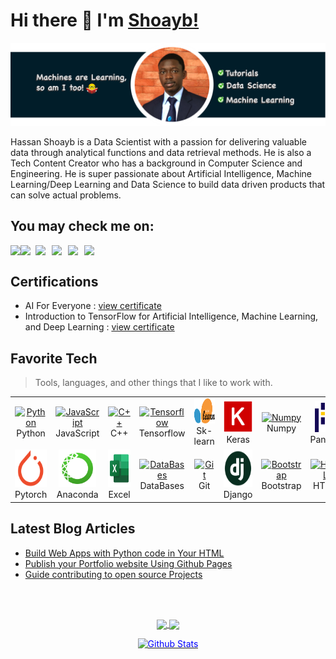 # Hi there 👋 I'm [Shoayb!](https://hassan-shoayb.github.io/)     
![](https://raw.githubusercontent.com/Hassan-Shoayb/Hassan-Shoayb/main/Hassan-Shoayb.png)


<p>Hassan Shoayb is a Data Scientist with a passion for delivering valuable data through analytical functions and data retrieval methods. He is also a Tech Content Creator who has a background in Computer Science and Engineering. He is super passionate about Artificial Intelligence, Machine Learning/Deep Learning and Data Science to build data driven products that can solve actual problems. </p>

<h2>You may check me on: </h2>

<a href="https://www.kaggle.com/engrshoayb">   
  <img align="left" src="https://img.shields.io/badge/Kaggle-20BEFF?style=for-the-badge&logo=Kaggle&logoColor=white"  />
</a>

<a href="https://www.linkedin.com/in/hassan-shoayb/">
  <img align="left" width="24px" src="https://cdn-icons-png.flaticon.com/512/174/174857.png"  />
</a>


<a href="https://twitter.com/Hassan_Shoayb">
  <img align="left" width="26px" src="https://logodownload.org/wp-content/uploads/2014/09/twitter-logo-6.png" />
</a>

<a href="mailto:engrshoayb@gmail.com">
  <img align="left" width="26px" src="https://cdn-icons-png.flaticon.com/512/281/281769.png" />
</a>

<a href="https://www.youtube.com/c/Softlinks?sub_confirmation=1">
  <img align="left" width="26px" src="https://i.pinimg.com/originals/46/02/cb/4602cbc18967da9c1eba7452905cd99b.png" />
</a>  
<a href="https://shoayb.hashnode.dev/">
  <img align="left" width="26px" src="https://cdn.hashnode.com/res/hashnode/image/upload/v1611902473383/CDyAuTy75.png?auto=compress" />
</a>

<!-- ![](https://komarev.com/ghpvc/?username=Hassan-Shoayb&color=blue)   -->

<br>
<h2>Certifications</h2>
<ul>
    <li>AI For Everyone : <a href='https://www.coursera.org/account/accomplishments/verify/THNHQELZXLR3'> view certificate </a> </li>
    <li>Introduction to TensorFlow for Artificial Intelligence, Machine Learning, and Deep Learning :  <a href='#'> view certificate </a></li>
</ul>


<h2 align="left" id="#">Favorite Tech</h2>

> Tools, languages, and other things that I like to work with.


<table align="center">
  <tr>
    <td align="center" width="96">
      <a href="#">
        <img src="https://upload.wikimedia.org/wikipedia/commons/thumb/c/c3/Python-logo-notext.svg/1200px-Python-logo-notext.svg.png" width="48" height="48" alt="Python" />
      </a>
      <br>Python
    </td>
    <td align="center" width="96">
      <a href="#">
        <img src="https://upload.wikimedia.org/wikipedia/commons/thumb/9/99/Unofficial_JavaScript_logo_2.svg/1024px-Unofficial_JavaScript_logo_2.svg.png" width="48" height="48" alt="JavaScript" />
      </a>
      <br>JavaScript
    </td>
     <td align="center" width="96"> 
      <a href="#" >
        <img src="https://img.icons8.com/color/48/000000/c-plus-plus-logo.png" width="55" height="55" alt="C++" />
      </a>
      <br>C++
    </td>
     <td align="center" width="96">
      <a href="#">
        <img src="https://upload.wikimedia.org/wikipedia/commons/thumb/2/2d/Tensorflow_logo.svg/1200px-Tensorflow_logo.svg.png" width="48" height="48" alt="Tensorflow" />
      </a>
      <br>Tensorflow
    </td>
     <td align="center" width="96">
      <a href="#">
        <img src="https://github.com/Hassan-Shoayb/Hassan-Shoayb.github.io/blob/main/images/scikit-learn.png" width="70px" height="40px" alt="Sk-learn" />
      </a>
      <br>Sk-learn
    </td>
     <td align="center" width="96">
      <a href="#">
        <img src="https://github.com/Hassan-Shoayb/Hassan-Shoayb.github.io/blob/main/images/keras.png" width="50px" height="50px" alt="Keras" />
      </a>
      <br>Keras
    </td>
    <td align="center" width="96">
      <a href="#">
        <img src="https://img.icons8.com/color/48/000000/numpy.png" width="48" height="48" alt="Numpy" />
      </a>
      <br>Numpy
    </td>
    <td align="center" width="96">
      <a href="#">
        <img src="https://github.com/Hassan-Shoayb/Hassan-Shoayb.github.io/blob/main/images/pandas.png" width="35px" height=50px" alt="Pandas" />
      </a>
      <br>Pandas
    </td>
    <td align="center" width="96">
      <a href="#">
        <img src="https://seaborn.pydata.org/_images/logo-mark-lightbg.svg" width="48" height="48" alt="Seaborn" />
      </a>
      <br>Seaborn
    </td>
  <tr>
    <td align="center" width="96"> 
      <a href="#" >
        <img src="https://github.com/Hassan-Shoayb/Hassan-Shoayb.github.io/blob/main/images/pytorch-icon.png" width="60" height="60" alt="Pytorch" />
      </a>
      <br>Pytorch
    </td>
     <td align="center" width="96"> 
      <a href="#" >
        <img src="https://github.com/Hassan-Shoayb/Hassan-Shoayb.github.io/blob/main/images/anacondapng.png" width="60" height="60" alt="Anaconda" />
      </a>
      <br>Anaconda
    </td>
     <td align="center" width="96"> 
      <a href="#" >
        <img src="https://github.com/Hassan-Shoayb/Hassan-Shoayb.github.io/blob/main/images/excel.png" width="60" height="60" alt="Excel" />
      </a>
      <br>Excel
    </td>
     <td align="center" width="96"> 
      <a href="#" >
        <img src="https://img.icons8.com/external-flaticons-flat-flat-icons/64/000000/external-database-100-most-used-icons-flaticons-flat-flat-icons-2.png" width="60" height="60" alt="DataBases" />
      </a>
      <br>DataBases
    </td>
    <td align="center" width="96">
      <a href="#" >
        <img src="https://upload.wikimedia.org/wikipedia/commons/thumb/3/3f/Git_icon.svg/1200px-Git_icon.svg.png" width="55" height="55" alt="Git" />
      </a>
      <br>Git
    </td>
    <td align="center" width="96">
      <a href="#" >
        <img src="https://github.com/Hassan-Shoayb/Hassan-Shoayb.github.io/blob/main/images/Django.png" width="60" height="60" alt="Django" />
      </a>
      <br>Django
    </td>
    <td align="center" width="96">
      <a href="#">
        <img src="https://cdn.worldvectorlogo.com/logos/bootstrap-4.svg" width="48" height="48" alt="Bootstrap" />
      </a>
      <br>Bootstrap
    </td>
    <td align="center" width="96"> <a href="#"> <img src="https://img.icons8.com/color/48/000000/html-5--v1.png" width="48" height="48" alt="HTML " />     </a>
    <br>HTML 
    </td>
    <td align="center" width="96"> <a href="#"> <img src="https://img.icons8.com/color/48/000000/css3.png" width="48" height="48" alt="CSS" />     </a>
    <br>CSS
    </td>
</table>


<h2>Latest Blog Articles</h2>
<ul>
  <li><a href='https://shoayb.hashnode.dev/build-web-apps-with-python-code-in-your-html'>Build Web Apps with Python code in Your HTML</a> </li>
  <li><a href='https://shoayb.hashnode.dev/publish-your-portfolio-website-using-github-pages'>Publish your Portfolio website Using Github Pages</a> </li>
    <li><a href='https://shoayb.hashnode.dev/contributing-to-open-source-projects'>Guide contributing to open source Projects</a> </li>
</ul>



<br>

<br>

<p align="center">
  <a href="https://github.com/Hassan-Shoayb?tab=repositories">
    <img
      align="center"
      src="https://github-readme-stats.vercel.app/api/top-langs/?username=Hassan-Shoayb&layout=compact&theme=algolia&count_private=true"
    />
  </a>
  <a href="https://github.com/Hassan-Shoayb?tab=repositories">
    <img
      align="center"
      height="165"
      src="https://github-readme-stats.vercel.app/api?username=Hassan-Shoayb&count_private=true&show_icons=true&custom_title=Github%20Status&hide=issues&theme=algolia&count_private=true"
    />
  </a>
</p>

<p align="center" dir="auto">
        <a target="_blank" rel="noopener noreferrer" href="https://raw.githubusercontent.com/bornmay/bornmay/Update/svg/Bottom.svg"><img src="https://raw.githubusercontent.com/bornmay/bornmay/Update/svg/Bottom.svg" alt="Github Stats" style="max-width: 100%;color:blue"></a>
</p>

<!--
**Hassan-Shoayb/Hassan-Shoayb** is a ✨ _special_ ✨ repository because its `README.md` (this file) appears on your GitHub profile.

Here are some ideas to get you started:

- 🔭 I’m currently working on ...
- 🌱 I’m currently learning ...
- 👯 I’m looking to collaborate on ...
- 🤔 I’m looking for help with ...
- 💬 Ask me about ...
- 📫 How to reach me: ...
- 😄 Pronouns: ...
- ⚡ Fun fact: ... 
--> 
